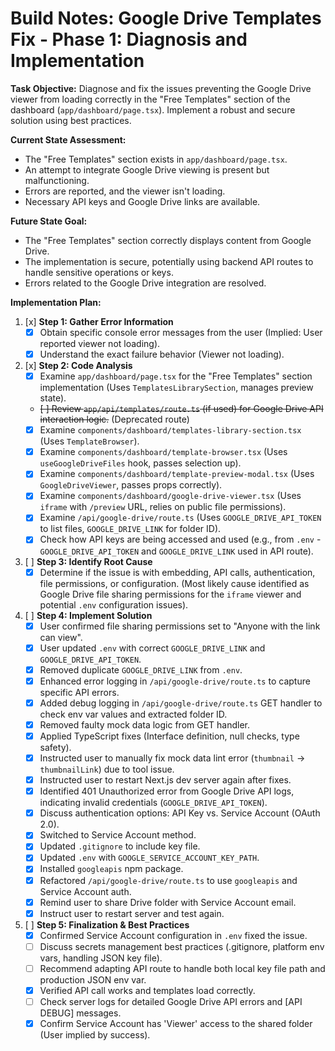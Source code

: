 # Build Notes: Google Drive Templates Fix - Phase 1: Diagnosis and Implementation

**Task Objective:** Diagnose and fix the issues preventing the Google Drive viewer from loading correctly in the "Free Templates" section of the dashboard (`app/dashboard/page.tsx`). Implement a robust and secure solution using best practices.

**Current State Assessment:**
- The "Free Templates" section exists in `app/dashboard/page.tsx`.
- An attempt to integrate Google Drive viewing is present but malfunctioning.
- Errors are reported, and the viewer isn't loading.
- Necessary API keys and Google Drive links are available.

**Future State Goal:**
- The "Free Templates" section correctly displays content from Google Drive.
- The implementation is secure, potentially using backend API routes to handle sensitive operations or keys.
- Errors related to the Google Drive integration are resolved.

**Implementation Plan:**

1.  [x] **Step 1: Gather Error Information**
    -   [x] Obtain specific console error messages from the user (Implied: User reported viewer not loading).
    -   [x] Understand the exact failure behavior (Viewer not loading).
2.  [x] **Step 2: Code Analysis**
    -   [x] Examine `app/dashboard/page.tsx` for the "Free Templates" section implementation (Uses `TemplatesLibrarySection`, manages preview state).
    -   ~~[ ] Review `app/api/templates/route.ts` (if used) for Google Drive API interaction logic.~~ (Deprecated route)
    -   [x] Examine `components/dashboard/templates-library-section.tsx` (Uses `TemplateBrowser`).
    -   [x] Examine `components/dashboard/template-browser.tsx` (Uses `useGoogleDriveFiles` hook, passes selection up).
    -   [x] Examine `components/dashboard/template-preview-modal.tsx` (Uses `GoogleDriveViewer`, passes props correctly).
    -   [x] Examine `components/dashboard/google-drive-viewer.tsx` (Uses `iframe` with `/preview` URL, relies on public file permissions).
    -   [x] Examine `/api/google-drive/route.ts` (Uses `GOOGLE_DRIVE_API_TOKEN` to list files, `GOOGLE_DRIVE_LINK` for folder ID).
    -   [x] Check how API keys are being accessed and used (e.g., from `.env` - `GOOGLE_DRIVE_API_TOKEN` and `GOOGLE_DRIVE_LINK` used in API route).
3.  [ ] **Step 3: Identify Root Cause**
    -   [x] Determine if the issue is with embedding, API calls, authentication, file permissions, or configuration. (Most likely cause identified as Google Drive file sharing permissions for the `iframe` viewer and potential `.env` configuration issues).
4.  [ ] **Step 4: Implement Solution**
    -   [x] User confirmed file sharing permissions set to "Anyone with the link can view".
    -   [x] User updated `.env` with correct `GOOGLE_DRIVE_LINK` and `GOOGLE_DRIVE_API_TOKEN`.
    -   [x] Removed duplicate `GOOGLE_DRIVE_LINK` from `.env`.
    -   [x] Enhanced error logging in `/api/google-drive/route.ts` to capture specific API errors.
    -   [x] Added debug logging in `/api/google-drive/route.ts` GET handler to check env var values and extracted folder ID.
    -   [x] Removed faulty mock data logic from GET handler.
    -   [x] Applied TypeScript fixes (Interface definition, null checks, type safety).
    -   [x] Instructed user to manually fix mock data lint error (`thumbnail` -> `thumbnailLink`) due to tool issue.
    -   [x] Instructed user to restart Next.js dev server again after fixes.
    -   [x] Identified 401 Unauthorized error from Google Drive API logs, indicating invalid credentials (`GOOGLE_DRIVE_API_TOKEN`).
    -   [x] Discuss authentication options: API Key vs. Service Account (OAuth 2.0).
    -   [x] Switched to Service Account method.
    -   [x] Updated `.gitignore` to include key file.
    -   [x] Updated `.env` with `GOOGLE_SERVICE_ACCOUNT_KEY_PATH`.
    -   [x] Installed `googleapis` npm package.
    -   [x] Refactored `/api/google-drive/route.ts` to use `googleapis` and Service Account auth.
    -   [x] Remind user to share Drive folder with Service Account email.
    -   [x] Instruct user to restart server and test again.
5.  [ ] **Step 5: Finalization & Best Practices**
    -   [x] Confirmed Service Account configuration in `.env` fixed the issue.
    -   [ ] Discuss secrets management best practices (.gitignore, platform env vars, handling JSON key file).
    -   [ ] Recommend adapting API route to handle both local key file path and production JSON env var.
    -   [x] Verified API call works and templates load correctly.
    -   [ ] Check server logs for detailed Google Drive API errors and [API DEBUG] messages.
    -   [x] Confirm Service Account has 'Viewer' access to the shared folder (User implied by success).
